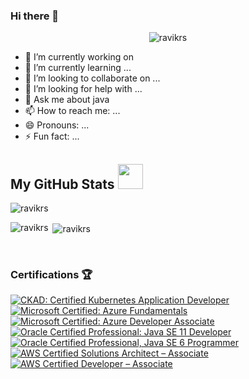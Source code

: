 ### Hi there 👋
<p align="center"> <img src="https://komarev.com/ghpvc/?username=ravikrs" alt="ravikrs" /> </p>

- 🔭 I’m currently working on 
- 🌱 I’m currently learning ...
- 👯 I’m looking to collaborate on ...
- 🤔 I’m looking for help with ...
- 💬 Ask me about java
- 📫 How to reach me: ...
- 😄 Pronouns: ...
- ⚡ Fun fact: ...

<h2> My GitHub Stats <img src='https://media1.giphy.com/media/du3J3cXyzhj75IOgvA/giphy.gif?cid=ecf05e47x2g034i9pzwtzzsd3xgg2w9nr94t4tflbbgo3008&rid=giphy.gif' width="40"> </h2>

<p><img align="center" src="https://github-readme-streak-stats.herokuapp.com/?user=ravikrs&theme=dark" alt="ravikrs" /></p>

<p><img align="left" src="https://github-readme-stats.vercel.app/api/top-langs?username=ravikrs&show_icons=true&locale=en&layout=compact&theme=dark" alt="ravikrs" /></p>

<p>&nbsp;<img align="center" src="https://github-readme-stats.vercel.app/api?username=ravikrs&show_icons=true&locale=en&theme=dark" alt="ravikrs" /></p>

<br />

### Certifications :trophy:
<!--START_SECTION:badges-->
[![CKAD: Certified Kubernetes Application Developer](https://images.credly.com/size/110x110/images/f88d800c-5261-45c6-9515-0458e31c3e16/ckad_from_cncfsite.png)](http://www.credly.com/badges/2d08752a-612c-4a31-8b95-10ef5fb92275 "CKAD: Certified Kubernetes Application Developer")
[![Microsoft Certified: Azure Fundamentals](https://images.credly.com/size/110x110/images/be8fcaeb-c769-4858-b567-ffaaa73ce8cf/image.png)](http://www.credly.com/badges/527acd44-a7f1-4db7-88f9-8ac6a29dcbaa "Microsoft Certified: Azure Fundamentals")
[![Microsoft Certified: Azure Developer Associate](https://images.credly.com/size/110x110/images/63316b60-f62d-4e51-aacc-c23cb850089c/azure-developer-associate-600x600.png)](http://www.credly.com/badges/1b92607e-def3-4005-bb8d-fb62c3477914 "Microsoft Certified: Azure Developer Associate")
[![Oracle Certified Professional: Java SE 11 Developer](https://images.credly.com/size/110x110/images/6f2a9ef8-4da2-4e67-bd52-84fbaa1af776/02_Java-SE-11-Developer_Professional__1_.png)](http://www.credly.com/badges/4c4d6890-c3d7-4a08-beb5-f7beccde2616 "Oracle Certified Professional: Java SE 11 Developer")
[![Oracle Certified Professional, Java SE 6 Programmer](https://images.credly.com/size/110x110/images/8271b3d7-090a-42ec-9b84-d4f845698abd/Oracle-Certification-badge_OC-Professional600X600.png)](http://www.credly.com/badges/c74a9648-7750-4582-8c25-b2cd4515dc3a "Oracle Certified Professional, Java SE 6 Programmer")
[![AWS Certified Solutions Architect – Associate](https://images.credly.com/size/110x110/images/0e284c3f-5164-4b21-8660-0d84737941bc/image.png)](http://www.credly.com/badges/4ee5fa6f-b58b-4d7b-9b64-f57756b62361 "AWS Certified Solutions Architect – Associate")
[![AWS Certified Developer – Associate](https://images.credly.com/size/110x110/images/b9feab85-1a43-4f6c-99a5-631b88d5461b/image.png)](http://www.credly.com/badges/2d90c9b4-74f2-46cd-bf29-081cb73735fa "AWS Certified Developer – Associate")
<!--END_SECTION:badges-->